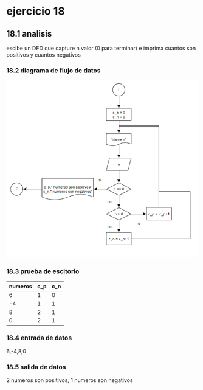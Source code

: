 # ejercicio 18
## 18.1 analisis
escibe un DFD que capture n valor (0 para terminar) e imprima cuantos son positivos y cuantos negativos
### 18.2 diagrama de flujo de datos
![alt](https://github.com/seyalocruz/ICI-fundamentos/blob/main/18.png)
### 18.3 prueba de escitorio
|numeros|c_p|c_n|
|-----------|-----|----|
|6|1|0|
|-4|1|1|
|8|2|1|
|0|2|1|
### 18.4 entrada de datos
6,-4,8,0
### 18.5 salida de datos
2 numeros son positivos, 1 numeros son negativos
